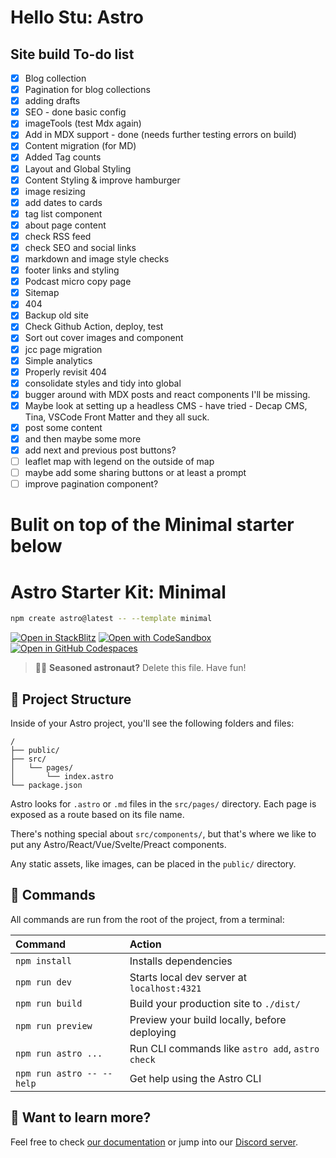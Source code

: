 # Hello Stu: Astro

## Site build To-do list

- [x] Blog collection
- [x] Pagination for blog collections
- [x] adding drafts
- [x] SEO - done basic config
- [x] imageTools (test Mdx again)
- [x] Add in MDX support - done (needs further testing errors on build)
- [x] Content migration (for MD)
- [x] Added Tag counts
- [x] Layout and Global Styling
- [x] Content Styling & improve hamburger
- [x] image resizing
- [x] add dates to cards
- [x] tag list component
- [x] about page content
- [x] check RSS feed
- [x] check SEO and social links
- [x] markdown and image style checks
- [x] footer links and styling
- [x] Podcast micro copy page
- [x] Sitemap
- [x] 404
- [x] Backup old site
- [x] Check Github Action, deploy, test
- [x] Sort out cover images and component
- [x] jcc page migration
- [x] Simple analytics
- [x] Properly revisit 404
- [x] consolidate styles and tidy into global
- [x] bugger around with MDX posts and react components I'll be missing.
- [x] Maybe look at setting up a headless CMS - have tried - Decap CMS, Tina, VSCode Front Matter and they all suck.
- [x] post some content
- [x] and then maybe some more
- [x] add next and previous post buttons?
- [ ] leaflet map with legend on the outside of map 
- [ ] maybe add some sharing buttons or at least a prompt
- [ ] improve pagination component?

# Bulit on top of the Minimal starter below

# Astro Starter Kit: Minimal

```sh
npm create astro@latest -- --template minimal
```

[![Open in StackBlitz](https://developer.stackblitz.com/img/open_in_stackblitz.svg)](https://stackblitz.com/github/withastro/astro/tree/latest/examples/minimal)
[![Open with CodeSandbox](https://assets.codesandbox.io/github/button-edit-lime.svg)](https://codesandbox.io/p/sandbox/github/withastro/astro/tree/latest/examples/minimal)
[![Open in GitHub Codespaces](https://github.com/codespaces/badge.svg)](https://codespaces.new/withastro/astro?devcontainer_path=.devcontainer/minimal/devcontainer.json)

> 🧑‍🚀 **Seasoned astronaut?** Delete this file. Have fun!

## 🚀 Project Structure

Inside of your Astro project, you'll see the following folders and files:

```text
/
├── public/
├── src/
│   └── pages/
│       └── index.astro
└── package.json
```

Astro looks for `.astro` or `.md` files in the `src/pages/` directory. Each page is exposed as a route based on its file name.

There's nothing special about `src/components/`, but that's where we like to put any Astro/React/Vue/Svelte/Preact components.

Any static assets, like images, can be placed in the `public/` directory.

## 🧞 Commands

All commands are run from the root of the project, from a terminal:

| Command                   | Action                                           |
| :------------------------ | :----------------------------------------------- |
| `npm install`             | Installs dependencies                            |
| `npm run dev`             | Starts local dev server at `localhost:4321`      |
| `npm run build`           | Build your production site to `./dist/`          |
| `npm run preview`         | Preview your build locally, before deploying     |
| `npm run astro ...`       | Run CLI commands like `astro add`, `astro check` |
| `npm run astro -- --help` | Get help using the Astro CLI                     |

## 👀 Want to learn more?

Feel free to check [our documentation](https://docs.astro.build) or jump into our [Discord server](https://astro.build/chat).

